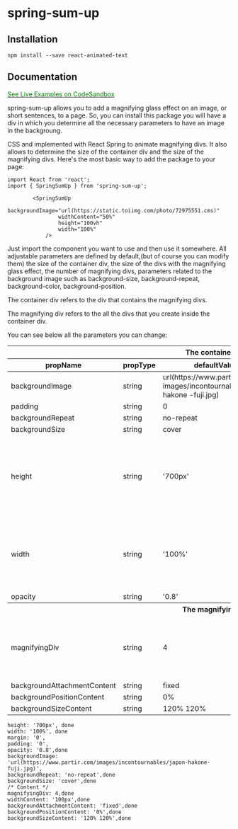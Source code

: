 # spring-sum-up

## Installation

`npm install --save react-animated-text`

## Documentation

<a href="">
        <p style="color: green">See Live Examples on CodeSandbox</p>
</a>

<p>
spring-sum-up allows you to add a magnifying glass effect on an image, or short sentences, to a page. So, you can install this package you will have a div in which you determine all the necessary parameters to have an image in the backgroung.
</p>
<p> 
CSS and implemented with React Spring to animate magnifying divs. It also allows to determine the size of the container div and the size of the magnifying divs.
Here's the most basic way to add the package to your page:
</p>

```
import React from 'react';
import { SpringSumUp } from 'spring-sum-up';

    	<SpringSumUp
    			backgroundImage="url(https://static.toiimg.com/photo/72975551.cms)"
    			widthContent="50%"
    			height="100vh"
    			width="100%"
    		/>

```

<p>
Just import the component you want to use and then use it somewhere.
All adjustable parameters are defined by default,(but of course you can modify them) the size of the container div, the size of the divs with the magnifying glass effect, the number of magnifying divs, parameters related to the background image such as background-size, background-repeat, background-color, background-position.
</p>
<p>The container div refers to the div that contains the magnifying divs.</p>
<p>The magnifying div refers to the all the divs that you create inside the container div.</p>
<p>You can see below all the parameters you can change:</p>

<table>
    <thead>
        <tr>
            <th></th>
            <th></th>
            <th>The container div</th>
            <th></th>
            <th></th>
        </tr>
        <tr>
            <th>propName</th>
            <th>propType</th>
            <th>defaultValue</th>
            <th>isRequired</th>
            <th>Explanation</th>
        </tr>
    </thead>
    <tbody>
        <tr>
            <td>backgroundImage</td>
            <td>string</td>
           <a href="https://www.partir.com/
            images/incontournables/japon-hakone
            -fuji.jpg"> <td>
            url(https://www.partir.com/
            images/incontournables/japon-hakone
            -fuji.jpg)
            </td>
          </a>
            <td>Yes</td>
            <td> - </td>
        </tr>
         <tr>
            <td>padding</td>
            <td>string</td>
           <td>0</td>
            <td>No</td>
            <td> - </td>
        </tr>
         <tr>
            <td>backgroundRepeat</td>
            <td>string</td>
           <td>no-repeat</td>
            <td>No</td>
            <td> - </td>
        </tr>
        <tr>
            <td>backgroundSize</td>
            <td>string</td>
           <td>cover</td>
            <td>No</td>
            <td> - </td>
        </tr>
        <tr>
            <td>height</td>
            <td>string</td>
             <td>
            '700px'
            </td>
            <td>Yes</td>
            <td>The parameter allows to set the height of the container div. You should use only values in px, or viewport, but not in %.</td>
        </tr>
        <tr>
            <td>width</td>
            <td>string</td>
            <td>
            '100%'
            </td>
            <td>Yes</td>
            <td>The parameter allows to set the width of the container div. You should use values in px, or viewport, and %.</td>
        </tr>
          <tr>
            <td>opacity</td>
            <td>string</td>
             <td>
            '0.8'
            </td>
            <td>Yes</td>
            <td> - </td>
        </tr>
        <tr>
            <th></th>
            <th></th>
            <th>The magnifying div</th>
            <th></th>
            <th></th>
        </tr>
        <tr>
            <td>magnifyingDiv</td>
            <td>string</td>
            <td>4</td>
            <td>Yes</td>
            <td>This parameter defines the numbers of magnifying divs. Example : magnifyingDiv={1}</td>
        </tr>
         <tr>
            <td>backgroundAttachmentContent</td>
            <td>string</td>
            <td>fixed</td>
            <td>Yes</td>
            <td>-</td>
        </tr>
         <tr>
            <td>backgroundPositionContent</td>
            <td>string</td>
            <td>0%</td>
            <td>No</td>
            <td>-</td>
        </tr>
          <tr>
            <td> backgroundSizeContent</td>
            <td>string</td>
            <td>120% 120%</td>
            <td>No</td>
            <td>-</td>
        </tr>
    </tbody>

</table>

    height: '700px', done
    width: '100%', done
    margin: '0',
    padding: '0',
    opacity: '0.8',done
    backgroundImage: 'url(https://www.partir.com/images/incontournables/japon-hakone-fuji.jpg)',
    backgroundRepeat: 'no-repeat',done
    backgroundSize: 'cover',done
    /* Content */
    magnifyingDiv: 4,done
    widthContent: '100px',done
    backgroundAttachmentContent: 'fixed',done
    backgroundPositionContent: '0%',done
    backgroundSizeContent: '120% 120%',done
